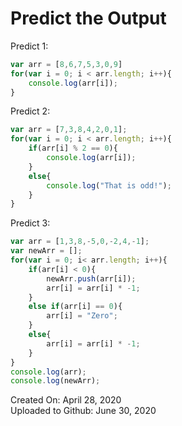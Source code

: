 # Predict the Output
Predict 1:
```javascript
var arr = [8,6,7,5,3,0,9]
for(var i = 0; i < arr.length; i++){    
    console.log(arr[i]);
}
```

Predict 2:
```javascript
var arr = [7,3,8,4,2,0,1];
for(var i = 0; i < arr.length; i++){ 
    if(arr[i] % 2 == 0){
        console.log(arr[i]);
    } 
    else{
        console.log("That is odd!");
    }
}
```

Predict 3:
```javascript
var arr = [1,3,8,-5,0,-2,4,-1];
var newArr = [];
for(var i = 0; i< arr.length; i++){
    if(arr[i] < 0){
        newArr.push(arr[i]);
        arr[i] = arr[i] * -1;
    }
    else if(arr[i] == 0){
        arr[i] = "Zero";
    }
    else{
        arr[i] = arr[i] * -1;
    }
}
console.log(arr);
console.log(newArr);
```
Created On: April 28, 2020\
Uploaded to Github: June 30, 2020


